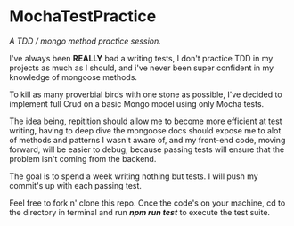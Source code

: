 MochaTestPractice
===================

*A TDD / mongo method practice session.* 



I've always been **REALLY** bad a writing tests, I don't practice TDD in my projects as much as I should, and i've never been super confident in my knowledge of mongoose methods. 

To kill as many proverbial birds with one stone as possible, I've decided to implement full Crud on a basic Mongo model using only Mocha tests. 

The idea being, repitition should allow me to become more efficient at test writing, having to deep dive the mongoose docs should expose me to alot of methods and patterns I wasn't aware of, and my front-end code, moving forward, will be easier to debug, because passing tests will ensure that the problem isn't coming from the backend.  

The goal is to spend a week writing nothing but tests.  I will push my commit's up with each passing test. 

Feel free to fork n' clone this repo.  Once the code's on your machine,  cd to the directory in terminal and run ***npm run test*** to execute the test suite. 

